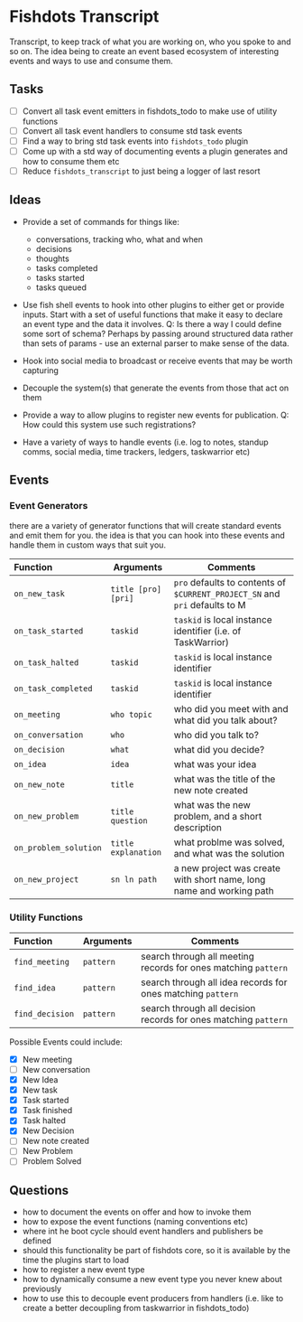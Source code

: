 # Fishdots Transcript

Transcript, to keep track of what you are working on, who you spoke to and so
on.  The idea being to create an event based ecosystem of interesting events
and ways to use and consume them.  

## Tasks
* [ ] Convert all task event emitters in fishdots_todo to make use of utility
  functions
* [ ] Convert all task event handlers to consume std task events
* [ ] Find a way to bring std task events into `fishdots_todo` plugin
* [ ] Come up with a std way of documenting events a plugin generates and how to
  consume them etc
* [ ] Reduce `fishdots_transcript` to just being a logger of last resort

## Ideas

- Provide a set of commands for things like:

  - conversations, tracking who, what and when
  - decisions
  - thoughts
  - tasks completed
  - tasks started
  - tasks queued

- Use fish shell events to hook into other plugins to either get or provide  
  inputs. Start with a set of useful functions that make it easy to declare an
  event type and the data it involves. Q: Is there a way I could define some
  sort of schema? Perhaps by passing around structured data rather than sets of
  params - use an external parser to make sense of the data.

- Hook into social media to broadcast or receive events that may be worth capturing

- Decouple the system(s) that generate the events from those that act on them
- Provide a way to allow plugins to register new events for publication. Q: How
  could this system use such registrations?
- Have a variety of ways to handle events (i.e. log to notes, standup comms,
  social media, time trackers, ledgers, taskwarrior etc)

## Events

### Event Generators

there are a variety of generator functions that will create standard events and
emit them for you. the idea is that you can hook into these events and handle
them in custom ways that suit you.

| Function              | Arguments           | Comments                                                                    |
|:----------------------|---------------------|-----------------------------------------------------------------------------|
| `on_new_task`         | `title [pro] [pri]` | `pro` defaults to contents of `$CURRENT_PROJECT_SN` and `pri` defaults to M |
| `on_task_started`     | `taskid`            | `taskid` is local instance identifier (i.e. of TaskWarrior)                 |
| `on_task_halted`      | `taskid`            | `taskid` is local instance identifier                                       |
| `on_task_completed`   | `taskid`            | `taskid` is local instance identifier                                       |
| `on_meeting`          | `who topic`         | who did you meet with and what did you talk about?                          |
| `on_conversation`     | `who`               | who did you talk to?                                                        |
| `on_decision`         | `what`              | what did you decide?                                                        |
| `on_idea`             | `idea`              | what was your idea                                                          |
| `on_new_note`         | `title`             | what was the title of the new note created                                  |
| `on_new_problem`      | `title question`    | what was the new problem, and a short description                           |
| `on_problem_solution` | `title explanation` | what problme was solved, and what was the solution                          |
| `on_new_project`      | `sn ln path`        | a new project was create with short name, long name and working path        |


### Utility Functions

| Function        | Arguments | Comments                                                        |
|:----------------|-----------|-----------------------------------------------------------------|
| `find_meeting`  | `pattern` | search through all meeting records for ones matching `pattern`  |
| `find_idea`     | `pattern` | search through all idea records for ones matching `pattern`     |
| `find_decision` | `pattern` | search through all decision records for ones matching `pattern` |


Possible Events could include:
  - [X] New meeting
  - [ ] New conversation
  - [X] New Idea
  - [X] New task
  - [X] Task started
  - [X] Task finished
  - [X] Task halted
  - [X] New Decision
  - [ ] New note created
  - [ ] New Problem
  - [ ] Problem Solved

## Questions

- how to document the events on offer and how to invoke them
- how to expose the event functions (naming conventions etc)
- where int he boot cycle should event handlers and publishers be defined
- should this functionality be part of fishdots core, so it is available by the
  time the plugins start to load
- how to register a new event type
- how to dynamically consume a new event type you never knew about previously
- how to use this to decouple event producers from handlers (i.e. like to
  create a better decoupling from taskwarrior in fishdots_todo)
  
<!--  
vim: tw=80 sw=2 ts=2 wrap
-->
